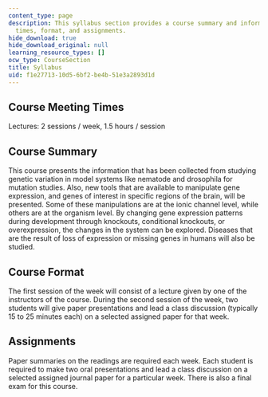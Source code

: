 ```yaml
---
content_type: page
description: This syllabus section provides a course summary and information on meeting
  times, format, and assignments.
hide_download: true
hide_download_original: null
learning_resource_types: []
ocw_type: CourseSection
title: Syllabus
uid: f1e27713-10d5-6bf2-be4b-51e3a2893d1d
---
```


Course Meeting Times
--------------------

Lectures: 2 sessions / week, 1.5 hours / session

Course Summary
--------------

This course presents the information that has been collected from studying genetic variation in model systems like nematode and drosophila for mutation studies. Also, new tools that are available to manipulate gene expression, and genes of interest in specific regions of the brain, will be presented. Some of these manipulations are at the ionic channel level, while others are at the organism level. By changing gene expression patterns during development through knockouts, conditional knockouts, or overexpression, the changes in the system can be explored. Diseases that are the result of loss of expression or missing genes in humans will also be studied.

Course Format
-------------

The first session of the week will consist of a lecture given by one of the instructors of the course. During the second session of the week, two students will give paper presentations and lead a class discussion (typically 15 to 25 minutes each) on a selected assigned paper for that week.

Assignments
-----------

Paper summaries on the readings are required each week. Each student is required to make two oral presentations and lead a class discussion on a selected assigned journal paper for a particular week. There is also a final exam for this course.
